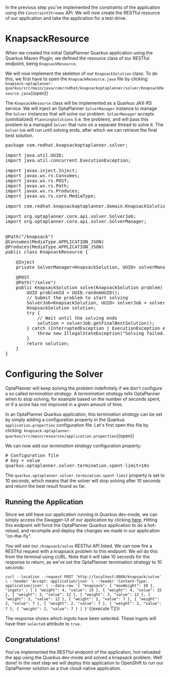 In the previous step you've implemented the constraints of the application using the `ConstraintStreams` API. We will now create the RESTful resource of our application and take the application for a test-drive.

# KnapsackResource

When we created the initial OptaPlanner Quarkus application using the Quarkus Maven Plugin, we defined the resource class of our RESTful endpoint, being `KnapsackResource`.

We will now implement the skeleton of our `KnapsackSolution` class. To do this, we first have to open the `KnapsackResource.java` file by clicking: `knapsack-optaplanner-quarkus/src/main/java/com/redhat/knapsackoptaplanner/solver/KnapsackResource.java`{{open}}

The `KnapsackResource` class will be implemented as a Quarkus JAX-RS service. We will inject an OptaPlanner `SolverManager` instance to manage the `Solver` instances that will solve our problem. `SolverManager` accepts (uninitialized) `PlanningSolutions` (i.e. the problem), and will pass this problem to a managed `Solver` that runs on a separate thread to solve it. The `SolverJob` will run until solving ends, after which we can retrieve the final best solution.

<pre class="file" data-filename="./knapsack-optaplanner-quarkus/src/main/java/com/redhat/knapsackoptaplanner/solver/KnapsackResource.java" data-target="replace">
package com.redhat.knapsackoptaplanner.solver;

import java.util.UUID;
import java.util.concurrent.ExecutionException;

import javax.inject.Inject;
import javax.ws.rs.Consumes;
import javax.ws.rs.POST;
import javax.ws.rs.Path;
import javax.ws.rs.Produces;
import javax.ws.rs.core.MediaType;

import com.redhat.knapsackoptaplanner.domain.KnapsackSolution;

import org.optaplanner.core.api.solver.SolverJob;
import org.optaplanner.core.api.solver.SolverManager;


@Path("/knapsack")
@Consumes(MediaType.APPLICATION_JSON)
@Produces(MediaType.APPLICATION_JSON)
public class KnapsackResource {

    @Inject
    private SolverManager&lt;KnapsackSolution, UUID&gt; solverManager;

    @POST
    @Path("/solve")
    public KnapsackSolution solve(KnapsackSolution problem) {
        UUID problemId = UUID.randomUUID();
        // Submit the problem to start solving
        SolverJob&lt;KnapsackSolution, UUID&gt; solverJob = solverManager.solve(problemId, problem);
        KnapsackSolution solution;
        try {
            // Wait until the solving ends
            solution = solverJob.getFinalBestSolution();
        } catch (InterruptedException | ExecutionException e) {
            throw new IllegalStateException("Solving failed.", e);
        }
        return solution;
    }
}
</pre>

# Configuring the Solver

OptaPlanner will keep solving the problem indefinitely if we don't configure a so called _termination strategy_. A _termnination strategy_ tells OptaPlanner when to stop solving, for example based on the number of seconds spent, or if a score has not improved in a given amount of time.

In an OptaPlanner Quarkus application, this _termination strategy_ can be set by simply adding a configuration property in the Quarkus `application.properties` configuration file. Let's first open this file by clicking: `knapsack-optaplanner-quarkus/src/main/resources/application.properties`{{open}}

We can now add our _termination strategy_ configuration property:

<pre class="file" data-filename="./knapsack-optaplanner-quarkus/src/main/resources/application.properties" data-target="replace">
# Configuration file
# key = value
quarkus.optaplanner.solver.termination.spent-limit=10s
</pre>

The `quarkus.optaplanner.solver.termination.spent-limit` property is set to 10 seconds, which means that the solver will stop solving after 10 seconds and return the best result found so far.

## Running the Application
Since we still have our application running in Quarkus dev-mode, we can simply access the Swagger-UI of our application by clicking [here](https://[[CLIENT_SUBDOMAIN]]-8080-[[KATACODA_HOST]].environments.katacoda.com/swagger-ui). Hitting this endpoint will force the OptaPlanner Quarkus application to do a hot-reload, and recompile and deploy the changes we made in our application "on-the-fly".

You will see our `/knapsack/solve` RESTful API listed. We can now fire a RESTful request with a knapsack problem to this endpoint. We wil do this from the terminal using cURL. Note that it will take 10 seconds for the response to return, as we've set the OptaPlanner termination strategy to 10 seconds:

`curl --location --request POST 'http://localhost:8080/knapsack/solve' \
--header 'Accept: application/json' \
--header 'Content-Type: application/json' \
--data-raw '{
	"knapsack": {
		"maxWeight": 10
	},
	"ingots" : [
		{
			"weight": 4,
			"value": 15
		},
		{
			"weight": 4,
			"value": 15
		},
		{
			"weight": 3,
			"value": 12
		},
		{
			"weight": 3,
			"value": 12
		},
		{
			"weight": 3,
			"value": 12
		},
		{
			"weight": 2,
			"value": 7
		},
		{
			"weight": 2,
			"value": 7
		},
		{
			"weight": 2,
			"value": 7
		},
		{
			"weight": 2,
			"value": 7
		},
		{
			"weight": 2,
			"value": 7
		}
	]
}'`{{execute T2}}

The response shows which ingots have been selected. These ingots will have their `selected` attribute to `true`.

## Congratulations!
You've implemented the RESTful endpoint of the application, hot-reloaded the app using the Quarkus dev-mode and solved a knapsack problem. Well done! In the next step we will deploy this application to OpenShift to run our OptaPlanner solution as a true cloud-native application.

